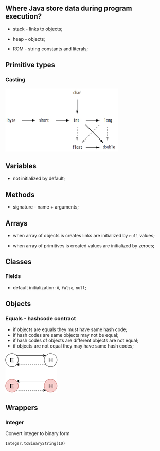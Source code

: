 ## Where Java store data during program execution?

- stack - links to objects;

- heap - objects;

- ROM - string constants and literals;

## Primitive types

### Casting

![primitive-types-casting](primitive-types-casting.png)

## Variables

- not initialized by default;

## Methods

- signature - name + arguments;

## Arrays

- when array of objects is creates links are initialized by `null` values;

- when array of primitives is created values are initialized by zeroes;

## Classes

### Fields

- default initialization: `0`, `false`, `null`;

## Objects

### Equals - hashcode contract

- if objects are equals they must have same hash code;
- if hash codes are same objects may not be equal;
- if hash codes of objects are different objects are not equal;
- if objects are not equal they may have same hash codes;

![equals-hascode-contract](equals-hascode-contract.png)

## Wrappers

### Integer

Convert integer to binary form

```
Integer.toBinaryString(10)
```